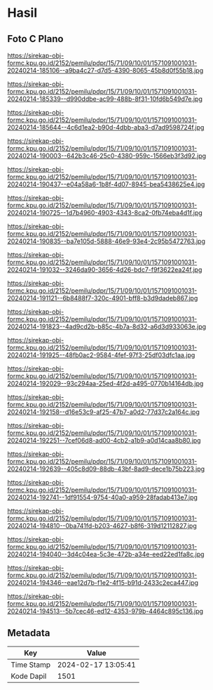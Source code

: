 # Hasil

## Foto C Plano

https://sirekap-obj-formc.kpu.go.id/2152/pemilu/pdpr/15/71/09/10/01/1571091001031-20240214-185106--a9ba4c27-d7d5-4390-8065-45b8d0f55b18.jpg

https://sirekap-obj-formc.kpu.go.id/2152/pemilu/pdpr/15/71/09/10/01/1571091001031-20240214-185339--d990ddbe-ac99-488b-8f31-10fd6b549d7e.jpg

https://sirekap-obj-formc.kpu.go.id/2152/pemilu/pdpr/15/71/09/10/01/1571091001031-20240214-185644--4c6d1ea2-b90d-4dbb-aba3-d7ad9598724f.jpg

https://sirekap-obj-formc.kpu.go.id/2152/pemilu/pdpr/15/71/09/10/01/1571091001031-20240214-190003--642b3c46-25c0-4380-959c-1566eb3f3d92.jpg

https://sirekap-obj-formc.kpu.go.id/2152/pemilu/pdpr/15/71/09/10/01/1571091001031-20240214-190437--e04a58a6-1b8f-4d07-8945-bea5438625e4.jpg

https://sirekap-obj-formc.kpu.go.id/2152/pemilu/pdpr/15/71/09/10/01/1571091001031-20240214-190725--1d7b4960-4903-4343-8ca2-0fb74eba4d1f.jpg

https://sirekap-obj-formc.kpu.go.id/2152/pemilu/pdpr/15/71/09/10/01/1571091001031-20240214-190835--ba7e105d-5888-46e9-93e4-2c95b5472763.jpg

https://sirekap-obj-formc.kpu.go.id/2152/pemilu/pdpr/15/71/09/10/01/1571091001031-20240214-191032--3246da90-3656-4d26-bdc7-f9f3622ea24f.jpg

https://sirekap-obj-formc.kpu.go.id/2152/pemilu/pdpr/15/71/09/10/01/1571091001031-20240214-191121--6b8488f7-320c-4901-bff8-b3d9dadeb867.jpg

https://sirekap-obj-formc.kpu.go.id/2152/pemilu/pdpr/15/71/09/10/01/1571091001031-20240214-191823--4ad9cd2b-b85c-4b7a-8d32-a6d3d933063e.jpg

https://sirekap-obj-formc.kpu.go.id/2152/pemilu/pdpr/15/71/09/10/01/1571091001031-20240214-191925--48fb0ac2-9584-4fef-97f3-25df03dfc1aa.jpg

https://sirekap-obj-formc.kpu.go.id/2152/pemilu/pdpr/15/71/09/10/01/1571091001031-20240214-192029--93c294aa-25ed-4f2d-a495-0770b14164db.jpg

https://sirekap-obj-formc.kpu.go.id/2152/pemilu/pdpr/15/71/09/10/01/1571091001031-20240214-192158--d16e53c9-af25-47b7-a0d2-77d37c2a164c.jpg

https://sirekap-obj-formc.kpu.go.id/2152/pemilu/pdpr/15/71/09/10/01/1571091001031-20240214-192251--7cef06d8-ad00-4cb2-a1b9-a0d14caa8b80.jpg

https://sirekap-obj-formc.kpu.go.id/2152/pemilu/pdpr/15/71/09/10/01/1571091001031-20240214-192639--405c8d09-88db-43bf-8ad9-dece1b75b223.jpg

https://sirekap-obj-formc.kpu.go.id/2152/pemilu/pdpr/15/71/09/10/01/1571091001031-20240214-192741--1df91554-9754-40a0-a959-28fadab413e7.jpg

https://sirekap-obj-formc.kpu.go.id/2152/pemilu/pdpr/15/71/09/10/01/1571091001031-20240214-194810--0ba741fd-b203-4627-b8f6-319d12112827.jpg

https://sirekap-obj-formc.kpu.go.id/2152/pemilu/pdpr/15/71/09/10/01/1571091001031-20240214-194040--3d4c04ea-5c3e-472b-a34e-eed22ed1fa8c.jpg

https://sirekap-obj-formc.kpu.go.id/2152/pemilu/pdpr/15/71/09/10/01/1571091001031-20240214-194346--eae12d7b-f1e2-4f15-b91d-2433c2eca447.jpg

https://sirekap-obj-formc.kpu.go.id/2152/pemilu/pdpr/15/71/09/10/01/1571091001031-20240214-194513--5b7cec46-ed12-4353-979b-4464c895c136.jpg


## Metadata

| Key        | Value               |
| ---------- | ------------------- |
| Time Stamp | 2024-02-17 13:05:41 |
| Kode Dapil | 1501                |



